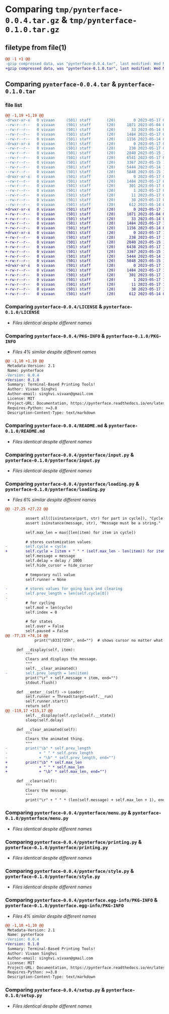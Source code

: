 # Comparing `tmp/pynterface-0.0.4.tar.gz` & `tmp/pynterface-0.1.0.tar.gz`

## filetype from file(1)

```diff
@@ -1 +1 @@
-gzip compressed data, was "pynterface-0.0.4.tar", last modified: Wed May 17 03:19:17 2023, max compression
+gzip compressed data, was "pynterface-0.1.0.tar", last modified: Wed May 17 14:26:00 2023, max compression
```

## Comparing `pynterface-0.0.4.tar` & `pynterface-0.1.0.tar`

### file list

```diff
@@ -1,19 +1,19 @@
-drwxr-xr-x   0 vivaan     (501) staff       (20)        0 2023-05-17 03:19:17.858839 pynterface-0.0.4/
--rw-r--r--   0 vivaan     (501) staff       (20)     1071 2023-05-04 02:59:32.000000 pynterface-0.0.4/LICENSE
--rw-r--r--   0 vivaan     (501) staff       (20)       33 2023-05-14 03:48:17.000000 pynterface-0.0.4/MANIFEST.in
--rw-r--r--   0 vivaan     (501) staff       (20)     1484 2023-05-17 03:19:17.858522 pynterface-0.0.4/PKG-INFO
--rw-r--r--   0 vivaan     (501) staff       (20)     1156 2023-05-14 04:10:04.000000 pynterface-0.0.4/README.md
-drwxr-xr-x   0 vivaan     (501) staff       (20)        0 2023-05-17 03:19:17.856767 pynterface-0.0.4/pynterface/
--rw-r--r--   0 vivaan     (501) staff       (20)      238 2023-05-17 03:18:45.000000 pynterface-0.0.4/pynterface/__init__.py
--rw-r--r--   0 vivaan     (501) staff       (20)     2840 2023-05-15 19:24:45.000000 pynterface-0.0.4/pynterface/input.py
--rw-r--r--   0 vivaan     (501) staff       (20)     6541 2023-05-17 03:18:29.000000 pynterface-0.0.4/pynterface/loading.py
--rw-r--r--   0 vivaan     (501) staff       (20)     3367 2023-05-15 15:05:04.000000 pynterface-0.0.4/pynterface/menu.py
--rw-r--r--   0 vivaan     (501) staff       (20)     5444 2023-05-14 18:25:39.000000 pynterface-0.0.4/pynterface/printing.py
--rw-r--r--   0 vivaan     (501) staff       (20)     5848 2023-05-15 14:51:42.000000 pynterface-0.0.4/pynterface/style.py
-drwxr-xr-x   0 vivaan     (501) staff       (20)        0 2023-05-17 03:19:17.858119 pynterface-0.0.4/pynterface.egg-info/
--rw-r--r--   0 vivaan     (501) staff       (20)     1484 2023-05-17 03:19:17.000000 pynterface-0.0.4/pynterface.egg-info/PKG-INFO
--rw-r--r--   0 vivaan     (501) staff       (20)      301 2023-05-17 03:19:17.000000 pynterface-0.0.4/pynterface.egg-info/SOURCES.txt
--rw-r--r--   0 vivaan     (501) staff       (20)        1 2023-05-17 03:19:17.000000 pynterface-0.0.4/pynterface.egg-info/dependency_links.txt
--rw-r--r--   0 vivaan     (501) staff       (20)       11 2023-05-17 03:19:17.000000 pynterface-0.0.4/pynterface.egg-info/top_level.txt
--rw-r--r--   0 vivaan     (501) staff       (20)       38 2023-05-17 03:19:17.858932 pynterface-0.0.4/setup.cfg
--rw-r--r--   0 vivaan     (501) staff       (20)      612 2023-05-14 04:04:56.000000 pynterface-0.0.4/setup.py
+drwxr-xr-x   0 vivaan     (501) staff       (20)        0 2023-05-17 14:26:00.398145 pynterface-0.1.0/
+-rw-r--r--   0 vivaan     (501) staff       (20)     1071 2023-05-04 02:59:32.000000 pynterface-0.1.0/LICENSE
+-rw-r--r--   0 vivaan     (501) staff       (20)       33 2023-05-14 03:48:17.000000 pynterface-0.1.0/MANIFEST.in
+-rw-r--r--   0 vivaan     (501) staff       (20)     1484 2023-05-17 14:26:00.397839 pynterface-0.1.0/PKG-INFO
+-rw-r--r--   0 vivaan     (501) staff       (20)     1156 2023-05-14 04:10:04.000000 pynterface-0.1.0/README.md
+drwxr-xr-x   0 vivaan     (501) staff       (20)        0 2023-05-17 14:26:00.396261 pynterface-0.1.0/pynterface/
+-rw-r--r--   0 vivaan     (501) staff       (20)      238 2023-05-17 14:23:19.000000 pynterface-0.1.0/pynterface/__init__.py
+-rw-r--r--   0 vivaan     (501) staff       (20)     2840 2023-05-15 19:24:45.000000 pynterface-0.1.0/pynterface/input.py
+-rw-r--r--   0 vivaan     (501) staff       (20)     6438 2023-05-17 14:21:57.000000 pynterface-0.1.0/pynterface/loading.py
+-rw-r--r--   0 vivaan     (501) staff       (20)     3367 2023-05-15 15:05:04.000000 pynterface-0.1.0/pynterface/menu.py
+-rw-r--r--   0 vivaan     (501) staff       (20)     5444 2023-05-14 18:25:39.000000 pynterface-0.1.0/pynterface/printing.py
+-rw-r--r--   0 vivaan     (501) staff       (20)     5848 2023-05-15 14:51:42.000000 pynterface-0.1.0/pynterface/style.py
+drwxr-xr-x   0 vivaan     (501) staff       (20)        0 2023-05-17 14:26:00.397408 pynterface-0.1.0/pynterface.egg-info/
+-rw-r--r--   0 vivaan     (501) staff       (20)     1484 2023-05-17 14:26:00.000000 pynterface-0.1.0/pynterface.egg-info/PKG-INFO
+-rw-r--r--   0 vivaan     (501) staff       (20)      301 2023-05-17 14:26:00.000000 pynterface-0.1.0/pynterface.egg-info/SOURCES.txt
+-rw-r--r--   0 vivaan     (501) staff       (20)        1 2023-05-17 14:26:00.000000 pynterface-0.1.0/pynterface.egg-info/dependency_links.txt
+-rw-r--r--   0 vivaan     (501) staff       (20)       11 2023-05-17 14:26:00.000000 pynterface-0.1.0/pynterface.egg-info/top_level.txt
+-rw-r--r--   0 vivaan     (501) staff       (20)       38 2023-05-17 14:26:00.398230 pynterface-0.1.0/setup.cfg
+-rw-r--r--   0 vivaan     (501) staff       (20)      612 2023-05-14 04:04:56.000000 pynterface-0.1.0/setup.py
```

### Comparing `pynterface-0.0.4/LICENSE` & `pynterface-0.1.0/LICENSE`

 * *Files identical despite different names*

### Comparing `pynterface-0.0.4/PKG-INFO` & `pynterface-0.1.0/PKG-INFO`

 * *Files 4% similar despite different names*

```diff
@@ -1,10 +1,10 @@
 Metadata-Version: 2.1
 Name: pynterface
-Version: 0.0.4
+Version: 0.1.0
 Summary: Terminal-Based Printing Tools!
 Author: Vivaan Singhvi
 Author-email: singhvi.vivaan@gmail.com
 License: MIT
 Project-URL: Documentation, https://pynterface.readthedocs.io/en/latest/
 Requires-Python: >=3.8
 Description-Content-Type: text/markdown
```

### Comparing `pynterface-0.0.4/README.md` & `pynterface-0.1.0/README.md`

 * *Files identical despite different names*

### Comparing `pynterface-0.0.4/pynterface/input.py` & `pynterface-0.1.0/pynterface/input.py`

 * *Files identical despite different names*

### Comparing `pynterface-0.0.4/pynterface/loading.py` & `pynterface-0.1.0/pynterface/loading.py`

 * *Files 6% similar despite different names*

```diff
@@ -27,25 +27,22 @@
 
         assert all([isinstance(part, str) for part in cycle]), "Cycle must consist of strings only."
         assert isinstance(message, str), "Message must be a string."
 
         self.max_len = max([len(item) for item in cycle])
 
         # stores customization values
-        self.cycle = cycle
+        self.cycle = [item + " " * (self.max_len - len(item)) for item in cycle]
         self.message = message
         self.delay = delay / 1000
         self.hide_cursor = hide_cursor
 
         # temporary null value 
         self.runner = None
 
-        # stores values for going back and clearing
-        self.prev_length = len(self.cycle[0]) 
-        
         # for cycling
         self.mod = len(cycle)
         self.index = 0
 
         # for states
         self.over = False
         self.paused = False
@@ -77,15 +74,14 @@
             print("\033[?25h", end="")  # shows cursor no matter what
 
     def __display(self, item):
         """
         Clears and displays the message.
         """
         self.__clear_animated()
-        self.prev_length = len(item)
         print("\r" + self.message + item, end="")
         stdout.flush()
 
     def __enter__(self) -> Loader:
         self.runner = Thread(target=self.__run)
         self.runner.start()
         return self
@@ -119,17 +115,17 @@
         self.__display(self.cycle[self.__state])
         sleep(self.delay)
 
     def __clear_animated(self):
         """
         Clears the animated thing.
         """
-        print("\b" * self.prev_length 
-              + " " * self.prev_length 
-              + "\b" * self.prev_length, end="")
+        print("\b" * self.max_len 
+              + " " * self.max_len 
+              + "\b" * self.max_len, end="")
 
     def __clear(self):
         """
         Clears the message.
         """
         print("\r" + " " * (len(self.message) + self.max_len + 1), end="")
```

### Comparing `pynterface-0.0.4/pynterface/menu.py` & `pynterface-0.1.0/pynterface/menu.py`

 * *Files identical despite different names*

### Comparing `pynterface-0.0.4/pynterface/printing.py` & `pynterface-0.1.0/pynterface/printing.py`

 * *Files identical despite different names*

### Comparing `pynterface-0.0.4/pynterface/style.py` & `pynterface-0.1.0/pynterface/style.py`

 * *Files identical despite different names*

### Comparing `pynterface-0.0.4/pynterface.egg-info/PKG-INFO` & `pynterface-0.1.0/pynterface.egg-info/PKG-INFO`

 * *Files 4% similar despite different names*

```diff
@@ -1,10 +1,10 @@
 Metadata-Version: 2.1
 Name: pynterface
-Version: 0.0.4
+Version: 0.1.0
 Summary: Terminal-Based Printing Tools!
 Author: Vivaan Singhvi
 Author-email: singhvi.vivaan@gmail.com
 License: MIT
 Project-URL: Documentation, https://pynterface.readthedocs.io/en/latest/
 Requires-Python: >=3.8
 Description-Content-Type: text/markdown
```

### Comparing `pynterface-0.0.4/setup.py` & `pynterface-0.1.0/setup.py`

 * *Files identical despite different names*

